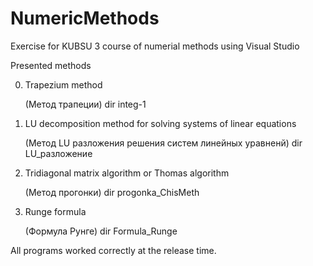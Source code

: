 # NumericMethods
Exercise for KUBSU 3 course of numerial methods using Visual Studio

Presented methods

0. Trapezium method

   (Метод трапеции) dir integ-1
   
1. LU decomposition method for solving systems of linear equations

   (Метод LU разложения решения систем линейных уравненй) dir LU_разложение
   
2. Tridiagonal matrix algorithm or Thomas algorithm

   (Метод прогонки) dir progonka_ChisMeth
  
3. Runge formula
    
    (Формула Рунге) dir Formula_Runge
    
All programs worked correctly at the release time.
